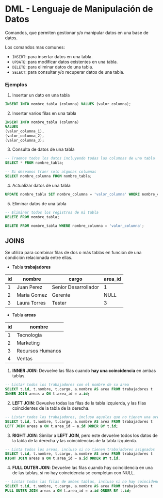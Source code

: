 # DML - Lenguaje de Manipulación de Datos

Comandos, que permiten gestionar y/o manipular datos en una base de datos.

Los comandos mas comunes:

- `INSERT`: para insertar datos en una tabla.
- `UPDATE`: para modificar datos existentes en una tabla.
- `DELETE`: para eliminar datos de una tabla.
- `SELECT`: para consultar y/o recuperar datos de una tabla.

### Ejemplos

1. Insertar un dato en una tabla

```sql
INSERT INTO nombre_tabla (columna) VALUES (valor_columna);
```

2. Insertar varios filas en una tabla

```sql
INSERT INTO nombre_tabla (columna)
VALUES
(valor_columna_1),
(valor_columna_2),
(valor_columna_3);
```

3. Consulta de datos de una tabla

```sql
-- Traemos todos los datos incluyendo todas las columnas de una tabla
SELECT * FROM nombre_tabla;
```

```sql
-- Si deseamos traer solo algunas columnas
SELECT nombre_columna FROM nombre_tabla;
```

4. Actualizar datos de una tabla

```sql
UPDATE nombre_tabla SET nombre_columna = 'valor_columna' WHERE nombre_columna = 'valor_filtro';
```

5. Eliminar datos de una tabla

```sql
-- Eliminar todos los registros de mi tabla
DELETE FROM nombre_tabla;
```

```sql
DELETE FROM nombre_tabla WHERE nombre_columna = 'valor_columna';
```

## JOINS

Se utiliza para combinar filas de dos o más tablas en función de una condición relacionada entre ellas.

- Tabla **trabajadores**

| id  | nombre       | cargo                | area_id |
| --- | ------------ | -------------------- | ------- |
| 1   | Juan Perez   | Senior Desarrollador | 1       |
| 2   | Maria Gomez  | Gerente              | NULL    |
| 3   | Laura Torres | Tester               | 3       |

- Tabla **areas**

| id  | nombre           |
| --- | ---------------- |
| 1   | Tecnologia       |
| 2   | Marketing        |
| 3   | Recursos Humanos |
| 4   | Ventas           |

1. **INNER JOIN**: Devuelve las filas cuando **hay una coincidencia** en ambas tablas.

```sql
-- Listar todos los trabajadores con el nombre de su area
SELECT t.id, t.nombre, t.cargo, a.nombre AS area FROM trabajadores t
INNER JOIN areas a ON t.area_id = a.id;
```

2. **LEFT JOIN**: Devuelve todas las filas de la tabla izquierda, y las filas coincidentes de la tabla de la derecha.

```sql
-- Listar todos los trabajadores, incluso aquelos que no tienen una area asignada
SELECT t.id, t.nombre, t.cargo, a.nombre AS area FROM trabajadores t
LEFT JOIN areas a ON t.area_id = a.id ORDER BY t.id;
```

3. **RIGHT JOIN**: Similar a **LEFT JOIN**, pero este devuelve todos los datos de la tabla de la derecha y las coincidencias de la tabla izquierda.

```sql
-- Lista todos los areas, incluso si no tienen trabajadores asignados
SELECT t.id, t.nombre, t.cargo, a.nombre AS area FROM trabajadores t
RIGHT JOIN areas a ON t.area_id = a.id ORDER BY t.id;
```

4. **FULL OUTER JOIN**: Devuelve las filas cuando hay coincidencia en una de las tablas, si no hay coincidencia se completan con NULL.

```sql
-- Listas todas las filas de ambas tablas, incluso si no hay coincidencia
SELECT t.id, t.nombre, t.cargo, a.nombre AS area FROM trabajadores t
FULL OUTER JOIN areas a ON t.area_id = a.id ORDER BY t.id;
```
